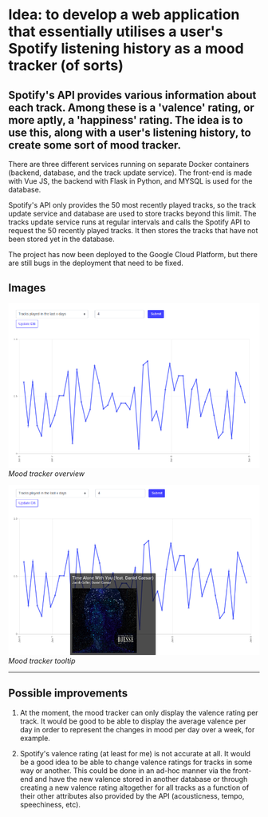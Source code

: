 # Idea: to develop a web application that essentially utilises a user's Spotify listening history as a mood tracker (of sorts)

## Spotify's API provides various information about each track. Among these is a 'valence' rating, or more aptly, a 'happiness' rating. The idea is to use this, along with a user's listening history, to create some sort of mood tracker.

There are three different services running on separate Docker containers (backend, database, and the track update service). The front-end is made with Vue JS, the backend with Flask in Python, and MYSQL is used for the database. 

Spotify's API only provides the 50 most recently played tracks, so the track update service and database are used to store tracks beyond this limit. The tracks update service runs at regular intervals and calls the Spotify API to request the 50 recently played tracks. It then stores the tracks that have not been stored yet in the database. 

The project has now been deployed to the Google Cloud Platform, but there are still bugs in the deployment that need to be fixed.

## Images

![Overview of mood tracker][overview]
*Mood tracker overview*

![Mood tracker tooltips][tooltips]
*Mood tracker tooltip*

[overview]: ./spotify-mood-tracker-overview.png
[tooltips]: ./spotify-mood-tracker-tooltip.png


---

## Possible improvements

1. At the moment, the mood tracker can only display the valence rating per track. It would be good to be able to display the average valence per day in order to represent the changes in mood per day over a week, for example.

1. Spotify's valence rating (at least for me) is not accurate at all. It would be a good idea to be able to change valence ratings for tracks in some way or another. This could be done in an ad-hoc manner via the front-end and have the new valence stored in another database or through creating a new valence rating altogether for all tracks as a function of their other attributes also provided by the API (acousticness, tempo, speechiness, etc).